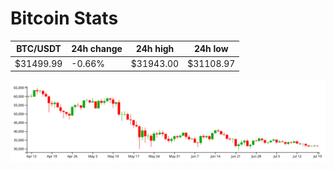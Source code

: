 # Bitcoin Stats

BTC/USDT|24h change|24h high|24h low|
|---|---|---|---|
|$31499.99|-0.66%|$31943.00|$31108.97|

<img src="./chart.svg">
